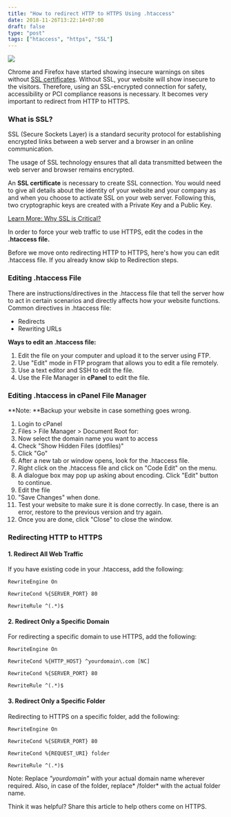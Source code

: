 ```yaml
---
title: "How to redirect HTTP to HTTPS Using .htaccess"
date: 2018-11-26T13:22:14+07:00
draft: false
type: "post"
tags: ["htaccess", "https", "SSL"]
---
```



![](https://res.cloudinary.com/iambeejayayo/image/upload/v1547954566/fav-500.png)

Chrome and Firefox have started showing insecure warnings on sites without [SSL
certificates](https://www.instantssl.com/ssl.html). Without SSL, your website
will show insecure to the visitors. Therefore, using an SSL-encrypted connection
for safety, accessibility or PCI compliance reasons is necessary. It becomes
very important to redirect from HTTP to HTTPS.


### What is SSL?

SSL (Secure Sockets Layer) is a standard security protocol for establishing
encrypted links between a web server and a browser in an online communication.

The usage of SSL technology ensures that all data transmitted between the web
server and browser remains encrypted.

An **SSL certificate** is necessary to create SSL connection. You would need to
give all details about the identity of your website and your company as and when
you choose to activate SSL on your web server. Following this, two cryptographic keys are created with a Private Key and a Public Key.

[Learn More: Why SSL is
Critical?](https://www.sslrenewals.com/blog/why-is-ssl-important-benefits-of-using-ssl-certificate)

In order to force your web traffic to use HTTPS, edit the codes in the
**.htaccess file.**

Before we move onto redirecting HTTP to HTTPS, here's how you can edit .htaccess
file. If you already know skip to Redirection steps.

### Editing .htaccess File

There are instructions/directives in the .htaccess file that tell the server how
to act in certain scenarios and directly affects how your website functions.
Common directives in .htaccess file:

* Redirects
* Rewriting URLs

**Ways to edit an .htaccess file:**

1.  Edit the file on your computer and upload it to the server using FTP.
1.  Use "Edit" mode in FTP program that allows you to edit a file remotely.
1.  Use a text editor and SSH to edit the file.
1.  Use the File Manager in **cPanel** to edit the file.

### Editing .htaccess in cPanel File Manager

**Note: **Backup your website in case something goes wrong.

1.  Login to cPanel
1.  Files > File Manager > Document Root for:
1.  Now select the domain name you want to access
1.  Check "Show Hidden Files (dotfiles)"
1.  Click "Go"
1.  After a new tab or window opens, look for the .htaccess file.
1.  Right click on the .htaccess file and click on "Code Edit" on the menu.
1.  A dialogue box may pop up asking about encoding. Click "Edit" button to
continue.
1.  Edit the file
1.  "Save Changes" when done.
1.  Test your website to make sure it is done correctly. In case, there is an error,
restore to the previous version and try again.
1.  Once you are done, click "Close" to close the window.

### Redirecting HTTP to HTTPS

#### 1. Redirect All Web Traffic

If you have existing code in your .htaccess, add the following:

    RewriteEngine On

    RewriteCond %{SERVER_PORT} 80

    RewriteRule ^(.*)$ 

#### 2. Redirect Only a Specific Domain

For redirecting a specific domain to use HTTPS, add the following:

    RewriteEngine On

    RewriteCond %{HTTP_HOST} ^yourdomain\.com [NC]

    RewriteCond %{SERVER_PORT} 80

    RewriteRule ^(.*)$ 

#### 3. Redirect Only a Specific Folder

Redirecting to HTTPS on a specific folder, add the following:

    RewriteEngine On

    RewriteCond %{SERVER_PORT} 80

    RewriteCond %{REQUEST_URI} folder

    RewriteRule ^(.*)$ 

Note: Replace *"yourdomain"* with your actual domain name wherever required.
Also, in case of the folder, replace* /folder* with the actual folder name.

Think it was helpful? Share this article to help others come on HTTPS.